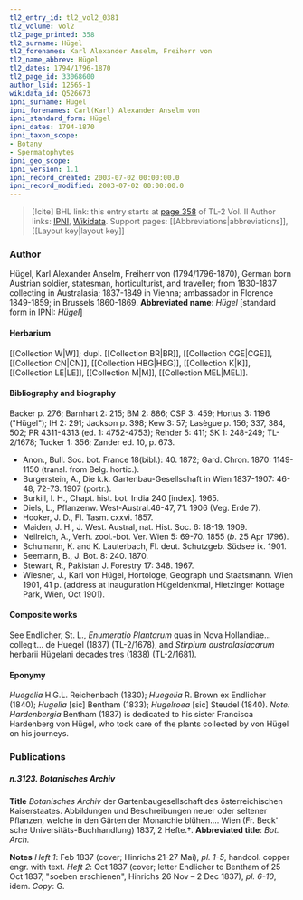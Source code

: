 ```yaml
---
tl2_entry_id: tl2_vol2_0381
tl2_volume: vol2
tl2_page_printed: 358
tl2_surname: Hügel
tl2_forenames: Karl Alexander Anselm, Freiherr von
tl2_name_abbrev: Hügel
tl2_dates: 1794/1796-1870
tl2_page_id: 33068600
author_lsid: 12565-1
wikidata_id: Q526673
ipni_surname: Hügel
ipni_forenames: Carl(Karl) Alexander Anselm von
ipni_standard_form: Hügel
ipni_dates: 1794-1870
ipni_taxon_scope: 
- Botany
- Spermatophytes
ipni_geo_scope: 
ipni_version: 1.1
ipni_record_created: 2003-07-02 00:00:00.0
ipni_record_modified: 2003-07-02 00:00:00.0
---
```


> [!cite] BHL link: this entry starts at [page 358](https://www.biodiversitylibrary.org/page/33068600) of TL-2 Vol. II
> Author links: [IPNI](https://www.ipni.org/a/12565-1), [Wikidata](https://www.wikidata.org/wiki/Q526673). Support pages: [[Abbreviations|abbreviations]], [[Layout key|layout key]]

### Author

Hügel, Karl Alexander Anselm, Freiherr von (1794/1796-1870), German born Austrian soldier, statesman, horticulturist, and traveller; from 1830-1837 collecting in Australasia; 1837-1849 in Vienna; ambassador in Florence 1849-1859; in Brussels 1860-1869. 
**Abbreviated name**: *Hügel* \[standard form in IPNI: *Hügel*\]

#### Herbarium

[[Collection W|W]]; dupl. [[Collection BR|BR]], [[Collection CGE|CGE]], [[Collection CN|CN]], [[Collection HBG|HBG]], [[Collection K|K]], [[Collection LE|LE]], [[Collection M|M]], [[Collection MEL|MEL]].

#### Bibliography and biography

Backer p. 276; Barnhart 2: 215; BM 2: 886; CSP 3: 459; Hortus 3: 1196 ("Hügel"); IH 2: 291; Jackson p. 398; Kew 3: 57; Lasègue p. 156; 337, 384, 502; PR 4311-4313 (ed. 1: 4752-4753); Rehder 5: 411; SK 1: 248-249; TL-2/1678; Tucker 1: 356; Zander ed. 10, p. 673.
- Anon., Bull. Soc. bot. France 18(bibl.): 40. 1872; Gard. Chron. 1870: 1149-1150 (transl. from Belg. hortic.).
- Burgerstein, A., Die k.k. Gartenbau-Gesellschaft in Wien 1837-1907: 46-48, 72-73. 1907 (portr.).
- Burkill, I. H., Chapt. hist. bot. India 240 \[index\]. 1965.
- Diels, L., Pflanzenw. West-Austral.46-47, 71. 1906 (Veg. Erde 7).
- Hooker, J. D., Fl. Tasm. cxxvi. 1857.
- Maiden, J. H., J. West. Austral, nat. Hist. Soc. 6: 18-19. 1909.
- Neilreich, A., Verh. zool.-bot. Ver. Wien 5: 69-70. 1855 (*b*. 25 Apr 1796).
- Schumann, K. and K. Lauterbach, Fl. deut. Schutzgeb. Südsee ix. 1901.
- Seemann, B., J. Bot. 8: 240. 1870.
- Stewart, R., Pakistan J. Forestry 17: 348. 1967.
- Wiesner, J., Karl von Hügel, Hortologe, Geograph und Staatsmann. Wien 1901, 41 p. (address at inauguration Hügeldenkmal, Hietzinger Kottage Park, Wien, Oct 1901).

#### Composite works

See Endlicher, St. L., *Enumeratio Plantarum* quas in Nova Hollandiae... collegit... de Huegel (1837) (TL-2/1678), and *Stirpium australasiacarum* herbarii Hügelani decades tres (1838) (TL-2/1681).

#### Eponymy

*Huegelia* H.G.L. Reichenbach (1830); *Huegelia* R. Brown ex Endlicher (1840); *Hugelia* \[sic\] Bentham (1833); *Hugelroea* \[sic\] Steudel (1840). *Note: Hardenbergia* Bentham (1837) is dedicated to his sister Francisca Hardenberg von Hügel, who took care of the plants collected by von Hügel on his journeys.

### Publications

##### n.3123. Botanisches Archiv

**Title**
*Botanisches Archiv* der Gartenbaugesellschaft des österreichischen Kaiserstaates. Abbildungen und Beschreibungen neuer oder seltener Pflanzen, welche in den Gärten der Monarchie blühen.... Wien (Fr. Beck' sche Universitäts-Buchhandlung) 1837, 2 Hefte.†.
**Abbreviated title**: *Bot. Arch.*

**Notes**
*Heft 1*: Feb 1837 (cover; Hinrichs 21-27 Mai), *pl. 1-5*, handcol. copper engr. with text.
*Heft 2*: Oct 1837 (cover; letter Endlicher to Bentham of 25 Oct 1837, "soeben erschienen", Hinrichs 26 Nov – 2 Dec 1837), *pl. 6-10*, idem.
*Copy*: G.

